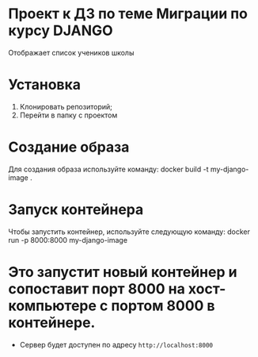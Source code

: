 # Проект к ДЗ по теме Миграции по курсу DJANGO

Отображает список учеников школы

# Установка

1) Клонировать репозиторий;
2) Перейти в папку с проектом

# Создание образа

Для создания образа используйте команду: docker build -t my-django-image .

# Запуск контейнера

Чтобы запустить контейнер, используйте следующую команду: docker run -p 8000:8000 my-django-image

# Это запустит новый контейнер и сопоставит порт 8000 на хост-компьютере с портом 8000 в контейнере.

* Сервер будет доступен по адресу `http://localhost:8000`

